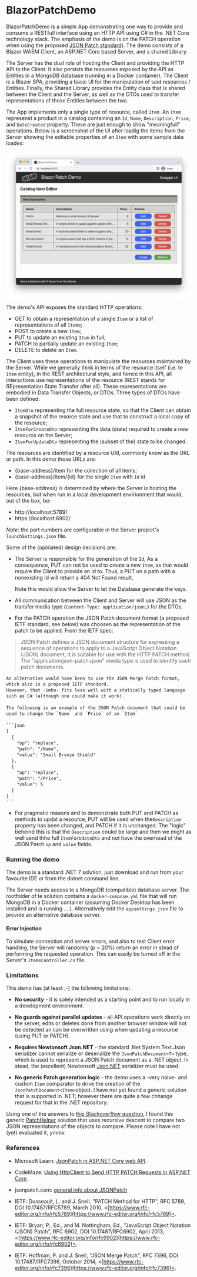 # BlazorPatchDemo

BlazorPatchDemo is a simple App demonstrating one way to provide and consume a RESTfull interface using an HTTP API using C# in the .NET Core technology stack. The emphasis of the demo is on  the PATCH operation when using the proposed [JSON Patch standard](https://www.rfc-editor.org/info/rfc6902)). The demo consists of a Blazor WASM Client, an ASP.NET Core based Server, and a shared Library.

The Server has the dual role of hosting the Client and providing the HTTP API to the Client. It also persists the resources exposed by the API as Entities in a MongoDB database (running in a Docker container). The Client is a Blazor SPA, providing a basic UI for the manipulation of said resources / Entities. Finally, the Shared Library provides the Entity class that is shared between the Client and the Server, as well as the DTOs used to transfer representations of those Entities between the two. 

The App implements only a single type of resource, called `Item`. An `Item` represenst a product in a catalog containing an `Id`, `Name`, `Description`, `Price`, and `DateCreated` property. These are just enough to show "meaningfull" operations.
Below is a screenshot of the UI after loadig the items from the Server showing the editable properties of an `Item` with some sample data loades:

![](./Documentation/Screenshots/00_Editor_small.png)

The demo's API exposes the standard HTTP operations:

* GET to obtain a representation of a single `Item` or a list of representations of all `Item`s;
* POST to create a new `Item`;
* PUT to update an existing `Item` in full;
* PATCH to partially update an existing `Item`;
* DELETE to delete an `Item`.

The Client uses these operations to manipulate the resources maintained by the Server.
While we generally think in terms of the resource itself (i.e. te `Item` entity), in the REST architectural style, and hence in this API, all interactions use representations of the resource (REST stands for REpresentation State Transfer after all). 
These representations are embodied in Data Transfer Objects, or DTOs. Three types of DTOs have been defined:

* `ItemDto` representing the full resource state, so that the Client can obtain a snapshot of the resorce state and use that to construct a local copy of the resource;
* `ItemForCreateDto` representing the data (state) required to create a new resource on the Server;
* `ItemForUpdateDto` representing the (subset of the) state to be changed. 

The resources are identified by a resource URI, commonly know as the URL or path. In this demo those URLs are:

* {base-address}/item for the collection of all items;
* {base-address}/item/{id} for the single `Item` with `Id` id

Here {base-address} is determined by where the Server is hosting the resources, but when run in a local development envirionment that would, out of the box, be:

* http://localhost:5789/
* https://localhost:6902/ 

_Note_: the port numbers are configurable in the Server project's `launchSettings.json` file.

Some of the (opiniated) design decisions are:

* The Server is responsible for the generation of the `Id`, As a consequence, PUT can not be used to create a new `Item`, as that would require the Client to provide an Id to. Thus, a PUT on a path with a nonexisting Id will return a 404 Not Found result.

    Note this would allow the Server to let the Database generate the keys.

* All communication between the Client and Server will use JSON as the transfer media type (`Content-Type: application/json;`) for the DTOs.

* For the PATCH operation the JSON Patch document format (a proposed IETF standard, see below) was choosen as the representation of the patch to be applied. From the IETF spec:
>    JSON Patch defines a JSON document structure for expressing a
>    sequence of operations to apply to a JavaScript Object Notation
>    (JSON) document; it is suitable for use with the HTTP PATCH method.
>    The "application/json-patch+json" media type is used to identify such
>    patch documents.

    An alternative would have been to use the JSON Merge Patch format, which also is a proposed IETF standard.
    However, that -imho- fits less well with a statically typed language such as C# (although one could make it work).

    The following is an example of the JSON Patch document that could be used to change the `Name` and `Price` of an `Item`

    ```json
    [
      {
        "op": "replace",
        "path": "/Name",
        "value": "Small Bronze Shield"
      },
      {
        "op": "replace",
        "path": "/Price",
        "value": 5
      }
    ]
    ```
* For pragmatic reasons and to demonstrate both PUT and PATCH as methods to updat a resource, PUT will be used when the`Description` property has been changed, and PATCH if it is unchanged.
The "logic" beheind this is that the `Description` coukd be large and then we might as well send thhe full `ItemForUdateDto` and not have the overhead of the JSON Patch `op` and `value` fields.

### Running the demo

The demo is a standard .NET 7 solution, just download and run from your favourite IDE or from the dotnet command line.

The Server needs access to a MongoDB (compatible) database server. The rootfolder of te solution contains a `docker-compose.yml` file that will run MongoDB in a Docker container (assuming Docker Desktop has been installed and is running ....).
Alternatively edit the `appsettings.json` file to provide an alternative database server.

#### Error Injection

To simulate connection and server errors, and also to test Client error handling, 
the Server will randomly (p = 20%) return an error in stead of performing the requested operation.
This can easily be turned off in the Server's `ItemsController.cs` file.

### Limitations

This demo has (at least ;-) the following limitations:

* **No security** - it is solely intended as a starting point and to run locally in a development environment.

* **No guards against parallel updates** - all API operations work directly on the server, edits or deletes done from another browser window will not be detected an can be overwritten using when updating a resource (using PUT or PATCH).

* **Requires Newtonsoft Json.NET** - the standard .Net System.Text.Json serializer cannot serialize or deserialize the `JsonPatchDocument<T>` type, which is used to represent a JSON Patch document as a .NET object. In stead, the (excellent) Newtonsoft [Json.NET](https://www.newtonsoft.com/json/help/html/Introduction.htm) serializer must be used.

* **No generic Patch generation logic** - the demo uses a -very naive- and custom `Item` comparator to drive the creation of the `JsonPatchDocument<Item>`object.
I have not yet found a generic solution that is supported in .NET; however there are quite a few chhange request for that in the .NET repository.

Using one of the answers to [this Stackoverflow question](https://stackoverflow.com/questions/43692053/how-can-i-create-a-jsonpatchdocument-from-comparing-two-c-sharp-objects#50011301), I found this generic [PatchHelper](https://gist.github.com/yww325/b71563462cb5b5f2ea29e0143634bebe) solution that uses recursive descent to compare two JSON representations of the objects to compare. Please note I have not (yet) evaluated it, ymmv.

### References

* Microsoft Learn: [JsonPatch in ASP.NET Core web API](https://learn.microsoft.com/en-us/aspnet/core/web-api/jsonpatch?view=aspnetcore-7.0).

* CodeMaze: [Using HttpClient to Send HTTP PATCH Requests in ASP.NET Core](https://code-maze.com/using-httpclient-to-send-http-patch-requests-in-asp-net-core/).

* jsonpatch.com: [general info about JSONPatch](https://jsonpatch.com/) 

* IETF: Dusseault, L. and J. Snell, "PATCH Method for HTTP", RFC 5789, DOI 10.17487/RFC5789, March 2010, <[https://www.rfc-editor.org/info/rfc5789](https://www.rfc-editor.org/info/rfc5789)>.

* IETF: Bryan, P., Ed., and M. Nottingham, Ed., "JavaScript Object Notation (JSON) Patch", RFC 6902, DOI 10.17487/RFC6902, April 2013, <[https://www.rfc-editor.org/info/rfc6902](https://www.rfc-editor.org/info/rfc6902)>.

* IETF: Hoffman, P. and J. Snell, "JSON Merge Patch", RFC 7396, DOI 10.17487/RFC7396, October 2014, <[https://www.rfc-editor.org/info/rfc7396](https://www.rfc-editor.org/info/rfc7396)>.


